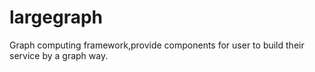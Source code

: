 largegraph
==========

Graph computing framework,provide components for user to build their service by a graph way.
